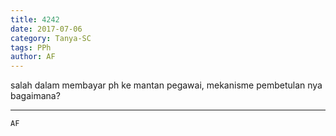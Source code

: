 ```yaml
---
title: 4242
date: 2017-07-06
category: Tanya-SC
tags: PPh
author: AF
---
```


salah dalam membayar ph ke mantan pegawai, mekanisme pembetulan nya bagaimana?

---



`AF`
